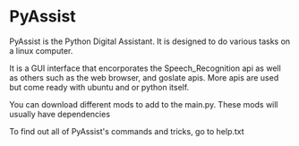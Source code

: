 # PyAssist

PyAssist is the Python Digital Assistant. It is designed to do various tasks on a linux computer.

It is a GUI interface that encorporates the Speech_Recognition api as well as others such as the web browser,
and goslate apis. More apis are used but come ready with ubuntu and or python itself.

You can download different mods to add to the main.py. These mods will usually have dependencies

To find out all of PyAssist's commands and tricks, go to help.txt


